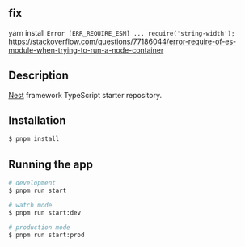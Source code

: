 ## fix

yarn install `Error [ERR_REQUIRE_ESM] ... require('string-width');`
https://stackoverflow.com/questions/77186044/error-require-of-es-module-when-trying-to-run-a-node-container

## Description

[Nest](https://github.com/nestjs/nest) framework TypeScript starter repository.

## Installation

```bash
$ pnpm install
```

## Running the app

```bash
# development
$ pnpm run start

# watch mode
$ pnpm run start:dev

# production mode
$ pnpm run start:prod
```
